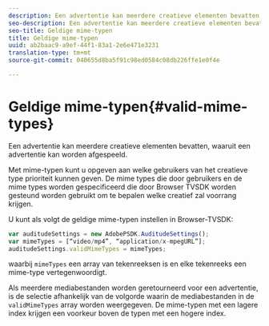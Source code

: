 ```yaml
---
description: Een advertentie kan meerdere creatieve elementen bevatten, waaruit een advertentie kan worden afgespeeld.
seo-description: Een advertentie kan meerdere creatieve elementen bevatten, waaruit een advertentie kan worden afgespeeld.
seo-title: Geldige mime-typen
title: Geldige mime-typen
uuid: ab2baac9-a9ef-44f1-83a1-2e6e471e3231
translation-type: tm+mt
source-git-commit: 040655d8ba5f91c98ed0584c08db226ffe1e0f4e

---
```



# Geldige mime-typen{#valid-mime-types}

Een advertentie kan meerdere creatieve elementen bevatten, waaruit een advertentie kan worden afgespeeld.

Met mime-typen kunt u opgeven aan welke gebruikers van het creatieve type prioriteit kunnen geven. De mime types die door gebruikers en de mime types worden gespecificeerd die door Browser TVSDK worden gesteund worden gebruikt om te bepalen welke creatief zal voorrang krijgen.

U kunt als volgt de geldige mime-typen instellen in Browser-TVSDK:

```js
var auditudeSettings = new AdobePSDK.AuditudeSettings(); 
var mimeTypes = [“video/mp4”, “application/x-mpegURL”]; 
auditudeSettings.validMimeTypes = mimeTypes; 
```

waarbij `mimeTypes` een array van tekenreeksen is en elke tekenreeks een mime-type vertegenwoordigt.

Als meerdere mediabestanden worden geretourneerd voor een advertentie, is de selectie afhankelijk van de volgorde waarin de mediabestanden in de `validMimeTypes` array worden weergegeven. De mime-typen met een lagere index krijgen een voorkeur boven de typen met een hogere index.

